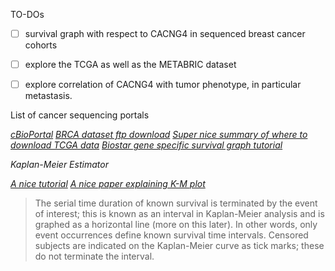 

TO-DOs

- [ ] survival graph with respect to CACNG4 in sequenced breast cancer cohorts
- [ ] explore the TCGA as well as the METABRIC dataset
- [ ] explore correlation of CACNG4 with tumor phenotype, in particular metastasis.


List of cancer sequencing portals

[_cBioPortal_](http://www.cbioportal.org/)
[_BRCA dataset ftp download_](https://tcga-data.nci.nih.gov/tcgafiles/ftp_auth/distro_ftpusers/anonymous/tumor/brca/)
[_Super nice summary of where to download TCGA data_](https://www.biostars.org/p/179077/)
[_Biostar gene specific survival graph tutorial_](https://www.biostars.org/p/153013/)


_Kaplan-Meier Estimator_

[_A nice tutorial_](http://rstudio-pubs-static.s3.amazonaws.com/5588_72eb65bfbe0a4cb7b655d2eee0751584.html)
[_A nice paper explaining K-M plot_](http://www.ncbi.nlm.nih.gov/pmc/articles/PMC3932959/)  

>The serial time duration of known survival is terminated by the event of interest; this is known as an interval in Kaplan-Meier analysis and is graphed as a horizontal line (more on this later). In other words, only event occurrences define known survival time intervals. Censored subjects are indicated on the Kaplan-Meier curve as tick marks; these do not terminate the interval.
